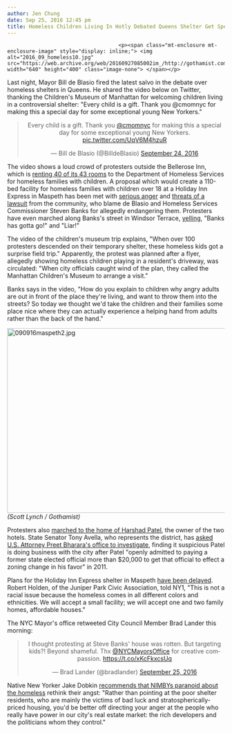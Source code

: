 ```yaml
---
author: Jen Chung
date: Sep 25, 2016 12:45 pm
title: Homeless Children Living In Hotly Debated Queens Shelter Get Special Visit To Children's Museum
---
```


	
										<p><span class="mt-enclosure mt-enclosure-image" style="display: inline;"> <img alt="2016_09_homeless10.jpg" src="https://web.archive.org/web/20160927085002im_/http://gothamist.com/attachments/jen/2016_09_homeless10.jpg" width="640" height="400" class="image-none"> </span></p>

<p>Last night, Mayor Bill de Blasio fired the latest salvo in the debate over homeless shelters in Queens. He shared the video below on Twitter, thanking the Children&apos;s Museum of Manhattan for welcoming children living in a controversial shelter: &quot;Every child is a gift. Thank you @cmomnyc for making this a special day for some exceptional young New Yorkers.&quot;</p>

<center><blockquote class="twitter-tweet" data-lang="en"><p lang="en" dir="ltr">Every child is a gift. Thank you <a href="https://web.archive.org/web/20160927085002/https://twitter.com/cmomNYC">@cmomnyc</a> for making this a special day for some exceptional young New Yorkers. <a href="https://web.archive.org/web/20160927085002/https://t.co/UqV6M4hzuR">pic.twitter.com/UqV6M4hzuR</a></p>&#x2014; Bill de Blasio (@BilldeBlasio) <a href="https://web.archive.org/web/20160927085002/https://twitter.com/BilldeBlasio/status/779820100060717056">September 24, 2016</a></blockquote>
<script async src="//web.archive.org/web/20160927085002js_/http://platform.twitter.com/widgets.js" charset="utf-8"></script></center>

<p>The video shows a loud crowd of protesters outside the Bellerose Inn, which is <a href="https://web.archive.org/web/20160927085002/http://www.theislandnow.com/new_hyde_park/news/outcry-in-bellerose-over-hotel-housing-homeless/article_2f5a8416-80e1-11e6-9dbe-1b7db3a49093.html">renting 40 of its 43 rooms</a> to the Department of Homeless Services for homeless families with children. A proposal which would create a 110-bed facility for homeless families with children over 18 at a Holiday Inn Express in Maspeth has been met with <a href="https://web.archive.org/web/20160927085002/http://gothamist.com/2016/08/13/photos_maspeth_residents_protest_pr.php#photo-1">serious anger</a> and <a href="https://web.archive.org/web/20160927085002/http://gothamist.com/2016/08/27/maspeth_shelter_protest.php#photo-1">threats of a lawsuit</a> from the community, who blame de Blasio and Homeless Services Commissioner Steven Banks for allegedly endangering them. Protesters have even marched along Banks&apos;s street in Windsor Terrace, <a href="https://web.archive.org/web/20160927085002/http://gothamist.com/2016/09/16/maspeth_residents.php">yelling</a>, &quot;Banks has gotta go!&quot; and &quot;Liar!&quot;</p>

<p>The video of the children&apos;s museum trip explains, &quot;When over 100 protesters descended on their temporary shelter, these homeless kids got a surprise field trip.&quot; Apparently, the protest was planned after a flyer, allegedly showing homeless children playing in a resident&apos;s driveway, was circulated: &quot;When city officials caught wind of the plan, they called the Manhattan Children&apos;s Museum to arrange a visit.&quot;</p>

<p>Banks says in the video, &quot;How do you explain to children why angry adults are out in front of the place they&apos;re living, and want to throw them into the streets? So today we thought we&apos;d take the children and their families some place nice where they can actually experience a helping hand from adults rather than the back of the hand.&quot;</p>

<p><span class="mt-enclosure mt-enclosure-image" style="display: inline;"> </span></p><div class="image-none"> <img alt="090916maspeth2.jpg" src="https://web.archive.org/web/20160927085002im_/http://gothamist.com/attachments/nyc_arts_john/090916maspeth2.jpg" width="640" height="427"> <br> <i> (Scott Lynch / Gothamist)</i></div> <p></p>

<p>Protesters also <a href="https://web.archive.org/web/20160927085002/http://www.ny1.com/nyc/all-boroughs/news/2016/09/24/maspeth-residents-march-to-hotel-owner-s-home-to-protest--warehousing--homeless-in-their-neighborhood.html">marched to the home of Harshad Patel</a>, the owner of the two hotels. State Senator Tony Avella, who represents the district, has <a href="https://web.archive.org/web/20160927085002/http://pix11.com/2016/09/07/homeless-hotel-owner-questioned-ny-state-senator-calls-for-federal-probe/">asked U.S. Attorney Preet Bharara&apos;s office to investigate</a>, finding it suspicious Patel is doing business with the city after Patel &quot;openly admitted to paying a former state elected official more than $20,000 to get that official to effect a zoning change in his favor&quot; in 2011.</p>

<p>Plans for the Holiday Inn Express shelter in Maspeth <a href="https://web.archive.org/web/20160927085002/http://gothamist.com/2016/09/08/maspeth_shelter_delayed.php">have been delayed</a>. Robert Holden, of the Juniper Park Civic Association, told NY1, &quot;This is not a racial issue because the homeless comes in all different colors and ethnicities. We will accept a small facility; we will accept one and two family homes, affordable houses.&quot;</p>

<p>The NYC Mayor&apos;s office retweeted City Council Member Brad Lander this morning:</p>

<center><blockquote class="twitter-tweet" data-lang="en"><p lang="en" dir="ltr">I thought protesting at Steve Banks&apos; house was rotten. But targeting kids?! Beyond shameful. Thx <a href="https://web.archive.org/web/20160927085002/https://twitter.com/NYCMayorsOffice">@NYCMayorsOffice</a> for creative compassion. <a href="https://web.archive.org/web/20160927085002/https://t.co/xKcFkxcsUq">https://t.co/xKcFkxcsUq</a></p>&#x2014; Brad Lander (@bradlander) <a href="https://web.archive.org/web/20160927085002/https://twitter.com/bradlander/status/780051101148180481">September 25, 2016</a></blockquote>
<script async src="//web.archive.org/web/20160927085002js_/http://platform.twitter.com/widgets.js" charset="utf-8"></script></center>

<p>Native New Yorker Jake Dobkin <a href="https://web.archive.org/web/20160927085002/http://gothamist.com/2016/09/09/homeless_shelter_fight.php">recommends that NIMBYs paranoid about the homeless</a> rethink their angst: &quot;Rather than pointing at the poor shelter residents, who are mainly the victims of bad luck and stratospherically-priced housing, you&apos;d be better off directing your anger at the people who really have power in our city&apos;s real estate market: the rich developers and the politicians whom they control.&quot;</p>					
										
									
				
